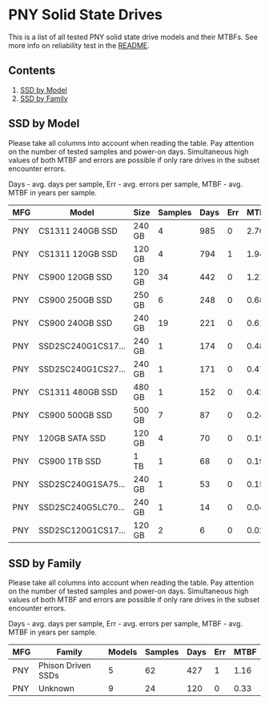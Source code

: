 PNY Solid State Drives
======================

This is a list of all tested PNY solid state drive models and their MTBFs. See
more info on reliability test in the [README](https://github.com/bsdhw/SMART).

Contents
--------

1. [ SSD by Model  ](#ssd-by-model)
2. [ SSD by Family ](#ssd-by-family)

SSD by Model
------------

Please take all columns into account when reading the table. Pay attention on the
number of tested samples and power-on days. Simultaneous high values of both MTBF
and errors are possible if only rare drives in the subset encounter errors.

Days - avg. days per sample,
Err  - avg. errors per sample,
MTBF - avg. MTBF in years per sample.

| MFG       | Model              | Size   | Samples | Days  | Err   | MTBF |
|-----------|--------------------|--------|---------|-------|-------|------|
| PNY       | CS1311 240GB SSD   | 240 GB | 4       | 985   | 0     | 2.70   |
| PNY       | CS1311 120GB SSD   | 120 GB | 4       | 794   | 1     | 1.94   |
| PNY       | CS900 120GB SSD    | 120 GB | 34      | 442   | 0     | 1.21   |
| PNY       | CS900 250GB SSD    | 250 GB | 6       | 248   | 0     | 0.68   |
| PNY       | CS900 240GB SSD    | 240 GB | 19      | 221   | 0     | 0.61   |
| PNY       | SSD2SC240G1CS17... | 240 GB | 1       | 174   | 0     | 0.48   |
| PNY       | SSD2SC240G1CS27... | 240 GB | 1       | 171   | 0     | 0.47   |
| PNY       | CS1311 480GB SSD   | 480 GB | 1       | 152   | 0     | 0.42   |
| PNY       | CS900 500GB SSD    | 500 GB | 7       | 87    | 0     | 0.24   |
| PNY       | 120GB SATA SSD     | 120 GB | 4       | 70    | 0     | 0.19   |
| PNY       | CS900 1TB SSD      | 1 TB   | 1       | 68    | 0     | 0.19   |
| PNY       | SSD2SC240G1SA75... | 240 GB | 1       | 53    | 0     | 0.15   |
| PNY       | SSD2SC240G5LC70... | 240 GB | 1       | 14    | 0     | 0.04   |
| PNY       | SSD2SC120G1CS17... | 120 GB | 2       | 6     | 0     | 0.02   |

SSD by Family
-------------

Please take all columns into account when reading the table. Pay attention on the
number of tested samples and power-on days. Simultaneous high values of both MTBF
and errors are possible if only rare drives in the subset encounter errors.

Days - avg. days per sample,
Err  - avg. errors per sample,
MTBF - avg. MTBF in years per sample.

| MFG       | Family                 | Models | Samples | Days  | Err   | MTBF |
|-----------|------------------------|--------|---------|-------|-------|------|
| PNY       | Phison Driven SSDs     | 5      | 62      | 427   | 1     | 1.16   |
| PNY       | Unknown                | 9      | 24      | 120   | 0     | 0.33   |
